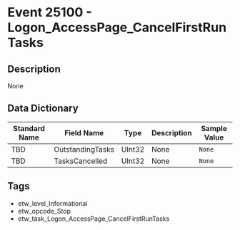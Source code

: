 # Event 25100 - Logon_AccessPage_CancelFirstRunTasks

## Description
None

## Data Dictionary
|Standard Name|Field Name|Type|Description|Sample Value|
|---|---|---|---|---|
|TBD|OutstandingTasks|UInt32|None|`None`|
|TBD|TasksCancelled|UInt32|None|`None`|

## Tags
* etw_level_Informational
* etw_opcode_Stop
* etw_task_Logon_AccessPage_CancelFirstRunTasks